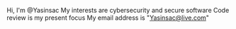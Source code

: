 Hi, I'm @Yasinsac
My interests are cybersecurity and secure software
Code review is my present focus
My email address is "Yasinsac@live.com"

<!---
Yasinsac/Yasinsac is a ✨ special ✨ repository because its `README.md` (this file) appears on your GitHub profile.
You can click the Preview link to take a look at your changes.
--->
